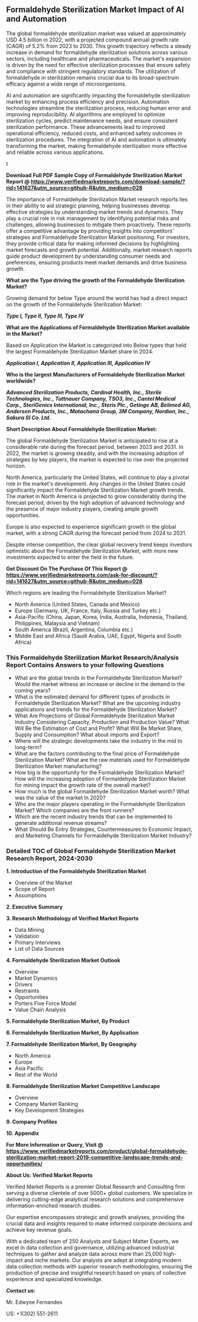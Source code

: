 <h2>Formaldehyde Sterilization Market Impact of AI and Automation</h2><p>The global formaldehyde sterilization market was valued at approximately USD 4.5 billion in 2022, with a projected compound annual growth rate (CAGR) of 5.2% from 2023 to 2030. This growth trajectory reflects a steady increase in demand for formaldehyde sterilization solutions across various sectors, including healthcare and pharmaceuticals. The market's expansion is driven by the need for effective sterilization processes that ensure safety and compliance with stringent regulatory standards. The utilization of formaldehyde in sterilization remains crucial due to its broad-spectrum efficacy against a wide range of microorganisms.</p><p>AI and automation are significantly impacting the formaldehyde sterilization market by enhancing process efficiency and precision. Automation technologies streamline the sterilization process, reducing human error and improving reproducibility. AI algorithms are employed to optimize sterilization cycles, predict maintenance needs, and ensure consistent sterilization performance. These advancements lead to improved operational efficiency, reduced costs, and enhanced safety outcomes in sterilization procedures. The integration of AI and automation is ultimately transforming the market, making formaldehyde sterilization more effective and reliable across various applications.</p>t</p><p id="" class=""><strong>Download Full PDF Sample Copy of Formaldehyde Sterilization Market Report @ <a href="https://www.verifiedmarketreports.com/download-sample/?rid=141627&utm_source=github-R&utm_medium=028" target="_blank">https://www.verifiedmarketreports.com/download-sample/?rid=141627&utm_source=github-R&utm_medium=028</a></strong></p><p>The importance of&nbsp;Formaldehyde Sterilization Market research reports lies in their ability to aid strategic planning, helping businesses develop effective strategies by understanding market trends and dynamics. They play a crucial role in risk management by identifying potential risks and challenges, allowing businesses to mitigate them proactively. These reports offer a competitive advantage by providing insights into competitors' strategies and Formaldehyde Sterilization Market positioning. For investors, they provide critical data for making informed decisions by highlighting market forecasts and growth potential. Additionally, market research reports guide product development by understanding consumer needs and preferences, ensuring products meet market demands and drive business growth.</p><p><strong>What are the&nbsp;Type driving the growth of the Formaldehyde Sterilization Market?</strong></p><p id="" class="">Growing demand for below Type around the world has had a direct impact on the growth of the Formaldehyde Sterilization Market:</p><em><strong>Type I, Type II, Type III, Type IV</strong></em></p><strong>What are the&nbsp;Applications&nbsp;of Formaldehyde Sterilization Market available in the Market?</strong></p><p id="" class="">Based on Application the Market is categorized into Below types that held the largest Formaldehyde Sterilization Market share In 2024.</p><em><strong>Application I, Application II, Application III, Application IV</strong></em></p><strong>Who is the largest Manufacturers of Formaldehyde Sterilization Market worldwide?</strong></p><p><em><strong>Advanced Sterilization Products, Cardinal Health, Inc., Sterile Technologies, Inc., Tuttnauer Company, TSO3, Inc., Cantel Medical Corp., SteriGenics International, Inc., Steris Plc., Getinge AB, Belimed AG, Andersen Products, Inc., Matachana Group, 3M Company, Nordion, Inc., Sakura SI Co. Ltd.</strong></em></p><p id="" class=""><strong>Short Description About Formaldehyde Sterilization Market:</strong></p><p>The global Formaldehyde Sterilization Market is anticipated to rise at a considerable rate during the forecast period, between 2023 and 2031. In 2022, the market is growing steadily, and with the increasing adoption of strategies by key players, the market is expected to rise over the projected horizon.</p><p>North America, particularly the United States, will continue to play a pivotal role in the market's development. Any changes in the United States could significantly impact the Formaldehyde Sterilization Market growth trends. The market in North America is projected to grow considerably during the forecast period, driven by the high adoption of advanced technology and the presence of major industry players, creating ample growth opportunities.</p><p>Europe is also expected to experience significant growth in the global market, with a strong CAGR during the forecast period from 2024 to 2031.</p><p>Despite intense competition, the clear global recovery trend keeps investors optimistic about the Formaldehyde Sterilization Market, with more new investments expected to enter the field in the future.</p><p id="" class=""><strong>Get Discount On The Purchase Of This Report @ <a href="https://www.verifiedmarketreports.com/ask-for-discount/?rid=141627&utm_source=github-R&utm_medium=028" target="_blank">https://www.verifiedmarketreports.com/ask-for-discount/?rid=141627&utm_source=github-R&utm_medium=028</a></strong></p>Which regions are leading the Formaldehyde Sterilization Market?</p><ul><li>North America (United States, Canada and Mexico)</li><li>Europe (Germany, UK, France, Italy, Russia and Turkey etc.)</li><li>Asia-Pacific (China, Japan, Korea, India, Australia, Indonesia, Thailand, Philippines, Malaysia and Vietnam)</li><li>South America (Brazil, Argentina, Columbia etc.)</li><li>Middle East and Africa (Saudi Arabia, UAE, Egypt, Nigeria and South Africa)</li></ul><h3 id="" class="">This Formaldehyde Sterilization Market Research/Analysis Report Contains Answers to your following Questions</h3><ul><li>What are the global trends in the Formaldehyde Sterilization Market? Would the market witness an increase or decline in the demand in the coming years?</li><li>What is the estimated demand for different types of products in Formaldehyde Sterilization Market? What are the upcoming industry applications and trends for the Formaldehyde Sterilization Market?</li><li>What Are Projections of Global Formaldehyde Sterilization Market Industry Considering Capacity, Production and Production Value? What Will Be the Estimation of Cost and Profit? What Will Be Market Share, Supply and Consumption? What about imports and Export?</li><li>Where will the strategic developments take the industry in the mid to long-term?</li><li>What are the factors contributing to the final price of Formaldehyde Sterilization Market? What are the raw materials used for Formaldehyde Sterilization Market manufacturing?</li><li>How big is the opportunity for the Formaldehyde Sterilization Market? How will the increasing adoption of Formaldehyde Sterilization Market for mining impact the growth rate of the overall market?</li><li>How much is the global Formaldehyde Sterilization Market worth? What was the value of the market In 2020?</li><li>Who are the major players operating in the Formaldehyde Sterilization Market? Which companies are the front runners?</li><li>Which are the recent industry trends that can be implemented to generate additional revenue streams?</li><li>What Should Be Entry Strategies, Countermeasures to Economic Impact, and Marketing Channels for Formaldehyde Sterilization Market Industry?</li></ul><h3 id="" class="">Detailed TOC of Global Formaldehyde Sterilization Market Research Report, 2024-2030</h3><p id="" class=""><strong>1. Introduction of the Formaldehyde Sterilization Market</strong></p><ul><li>Overview of the Market</li><li>Scope of Report</li><li>Assumptions</li></ul><p id="" class=""><strong>2. Executive Summary</strong></p><p id="" class=""><strong>3. Research Methodology of Verified Market Reports</strong></p><ul><li>Data Mining</li><li>Validation</li><li>Primary Interviews</li><li>List of Data Sources</li></ul><p id="" class=""><strong>4. Formaldehyde Sterilization Market Outlook</strong></p><ul><li>Overview</li><li>Market Dynamics</li><li>Drivers</li><li>Restraints</li><li>Opportunities</li><li>Porters Five Force Model</li><li>Value Chain Analysis</li></ul><p id="" class=""><strong>5. Formaldehyde Sterilization Market, By Product</strong></p><p id="" class=""><strong>6. Formaldehyde Sterilization Market, By Application</strong></p><p id="" class=""><strong>7. Formaldehyde Sterilization Market, By Geography</strong></p><ul><li>North America</li><li>Europe</li><li>Asia Pacific</li><li>Rest of the World</li></ul><p id="" class=""><strong>8. Formaldehyde Sterilization Market Competitive Landscape</strong></p><ul><li>Overview</li><li>Company Market Ranking</li><li>Key Development Strategies</li></ul><p id="" class=""><strong>9. Company Profiles</strong></p><p id="" class=""><strong>10. Appendix</strong></p><p id="" class=""><strong>For More Information or Query, Visit @ <a href="https://www.verifiedmarketreports.com/product/global-formaldehyde-sterilization-market-report-2019-competitive-landscape-trends-and-opportunities/" target="_blank">https://www.verifiedmarketreports.com/product/global-formaldehyde-sterilization-market-report-2019-competitive-landscape-trends-and-opportunities/</a></strong></p><p id="" class=""><strong>About Us: Verified Market Reports</strong></p><p id="" class="">Verified Market Reports is a premier Global Research and Consulting firm serving a diverse clientele of over 5000+ global customers. We specialize in delivering cutting-edge analytical research solutions and comprehensive information-enriched research studies.</p><p id="" class="">Our expertise encompasses strategic and growth analyses, providing the crucial data and insights required to make informed corporate decisions and achieve key revenue goals.</p><p id="" class="">With a dedicated team of 250 Analysts and Subject Matter Experts, we excel in data collection and governance, utilizing advanced industrial techniques to gather and analyze data across more than 25,000 high-impact and niche markets. Our analysts are adept at integrating modern data collection methods with superior research methodologies, ensuring the production of precise and insightful research based on years of collective experience and specialized knowledge.</p><p id="" class=""><strong>Contact us:</strong></p><p id="" class="">Mr. Edwyne Fernandes</p><p id="" class="">US: +1(302) 551-2611</p>